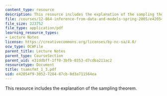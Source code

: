 ```yaml
---
content_type: resource
description: This resource includes the explanation of the sampling theorem.
file: /courses/12-864-inference-from-data-and-models-spring-2005/e42054f93052728487cb0d3a711564ea_tsamsfmt_1_3.pdf
file_size: 223752
file_type: application/pdf
learning_resource_types:
- Lecture Notes
license: https://creativecommons.org/licenses/by-nc-sa/4.0/
ocw_type: OCWFile
parent_title: Lecture Notes
parent_type: CourseSection
parent_uid: e31ddbff-1ff0-3bfb-0353-d7cdba211ac2
resourcetype: Document
title: tsamsfmt_1_3.pdf
uid: e42054f9-3052-7284-87cb-0d3a711564ea
---
```

This resource includes the explanation of the sampling theorem.